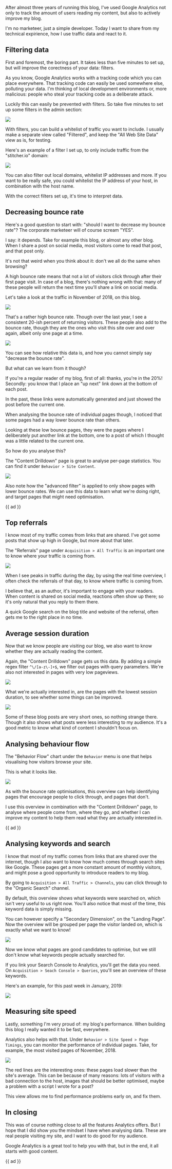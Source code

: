 After almost three years of running this blog, 
I've used Google Analytics not only to track the amount of users reading my content,
but also to actively improve my blog.

I'm no marketeer, just a simple developer. 
Today I want to share from my technical expirience, how I use traffic data and react to it.

## Filtering data

First and foremost, the boring part. 
It takes less than five minutes to set up, but will improve the corectness of your data: filters.

As you know, Google Analytics works with a tracking code which you can place everywhere.
That tracking code can easily be used somewhere else, polluting your data. 
I'm thinking of local development environments or, more malicious: 
people who steal your tracking code as a deliberate attack. 

Luckily this can easily be prevented with filters. 
So take five minutes to set up some filters in the admin section:

![](/resources/img/blog/analytics/filter-1.png)

With filters, you can build a whitelist of traffic you want to include.
I usually make a separate view called "Filtered", and keep the "All Web Site Data" view as is, for testing.

Here's an example of a filter I set up, to only include traffic from the "stitcher.io" domain:

![](/resources/img/blog/analytics/filter-2.png)

You can also filter out local domains, whitelist IP addresses and more.
If you want to be really safe, you could whitelist the IP address of your host, 
in combination with the host name.

With the correct filters set up, it's time to interpret data.

## Decreasing bounce rate

Here's a good question to start with: "should I want to decrease my bounce rate"?
The corporate marketeer will of course scream "YES". 

I say: it depends. Take for example this blog, or almost any other blog. 
When I share a post on social media, most visitors come to read that post, and that post only.

It's not that weird when you think about it: don't we all do the same when browsing?

A high bounce rate means that not a lot of visitors click through after their first page visit.
In case of a blog, there's nothing wrong with that: 
many of these people will return the next time you'll share a link on social media.

Let's take a look at the traffic in November of 2018, on this blog.

![](/resources/img/blog/analytics/bounce-rate-1.png)

That's a rather high bounce rate. 
Though over the last year, I see a consistent 20-ish percent of returning visitors.
These people also add to the bounce rate, 
though they are the ones who visit this site over and over again, albeit only one page at a time.

![](/resources/img/blog/analytics/bounce-rate-2.png)

You can see how relative this data is, 
and how you cannot simply say "decrease the bounce rate".

But what can we learn from it though?

If you're a regular reader of my blog, first of all: thanks, you're in the 20%! 
Secondly: you know that I place an "up next" link down at the bottom of each post.

In the past, these links were automatically generated and just showed the post before the current one.

When analysing the bounce rate of individual pages though, 
I noticed that some pages had a way lower bounce rate than others.

Looking at these low bounce pages, 
they were the pages where I deliberately put another link at the bottom,
one to a post of which I thought was a little related to the current one.

So how do you analyse this?

The "Content Drilldown" page is great to analyse per-page statistics.
You can find it under `Behavior > Site Content`.

![](/resources/img/blog/analytics/bounce-rate-3.png)

Also note how the "advanced filter" is applied to only show pages with lower bounce rates.
We can use this data to learn what we're doing right, 
and target pages that might need optimisation.

{{ ad }}

## Top referrals

I know most of my traffic comes from links that are shared.
I've got some posts that show up high in Google, but more about that later.

The "Referrals" page under `Acquisition > All Traffic` is an important one to know where your traffic is coming from.

![](/resources/img/blog/analytics/referrals-1.png) 

When I see peaks in traffic during the day, by using the real time overview, 
I often check the referrals of that day, to know where traffic is coming from.

I believe that, as an author, it's important to engage with your readers. 
When content is shared on social media, reactions often show up there; 
so it's only natural that you reply to them there.

A quick Google search on the blog title and website of the referral, 
often gets me to the right place in no time.

## Average session duration

Now that we know people are visiting our blog, 
we also want to know whether they are actually reading the content.

Again, the "Content Drilldown" page gets us this data. 
By adding a simple regex filter `^\/[a-z\-]+$`, we filter out pages with query parameters.
We're also not interested in pages with very low pageviews.

![](/resources/img/blog/analytics/session-duration-1.png)

What we're actually interested in, are the pages with the lowest session duration,
to see whether some things can be improved.

![](/resources/img/blog/analytics/session-duration-2.png)

Some of these blog posts are very short ones, so nothing strange there. 
Though it also shows what posts were less interesting to my audience.
It's a good metric to know what kind of content I shouldn't focus on.

## Analysing behaviour flow

The "Behavior Flow" chart under the `Behavior` menu is one 
that helps visualising how visitors browse your site.

This is what it looks like.

![](/resources/img/blog/analytics/flow-1.png)

As with the bounce rate optimisations, 
this overview can help identifying pages that encourage people to click through,
and pages that don't.

I use this overview in combination with the "Content Drilldown" page, 
to analyse where people come from, where they go, 
and whether I can improve my content to help them read what they are actually interested in. 

{{ ad }}

## Analysing keywords and search

I know that most of my traffic comes from links that are shared over the internet,
though I also want to know how much comes through search sites like Google.
These pages get a more constant amount of monthly visitors, 
and might pose a good opportunity to introduce readers to my blog.

By going to `Acquisition > All Traffic > Channels`, 
you can click through to the "Organic Search" channel.

By default, this overview shows what keywords were searched on, 
which isn't very useful to us right now.
You'll also notice that most of the time, this keyword data is simply missing.

You can however specify a "Secondary Dimension", on the "Landing Page".
Now the overview will be grouped per page the visitor landed on, 
which is exactly what we want to know!

![](/resources/img/blog/analytics/channels-1.png)

Now we know what pages are good candidates to optimise, 
but we still don't know what keywords people actually searched for.

If you link your Search Console to Analytics, you'll get the data you need.
On `Acquisition > Seach Console > Queries`, you'll see an overview of these keywords.

Here's an example, for this past week in January, 2019:

![](/resources/img/blog/analytics/channels-2.png)

## Measuring site speed

Lastly, something I'm very proud of: my blog's performance.
When building this blog I really wanted it to be fast, everywhere.

Analytics also helps with that. Under `Behavior > Site Speed > Page Timings`, 
you can monitor the performance of individual pages.
Take, for example, the most visited pages of November, 2018.

![](/resources/img/blog/analytics/performance-1.png)

The red lines are the interesting ones: these pages load slower than the site's average.
This can be because of many reasons: lots of visitors with a bad connection to the host,
images that should be better optimised, maybe a problem with a script I wrote for a post?

This view allows me to find performance problems early on, and fix them.

## In closing

This was of course nothing close to all the features Analytics offers.
But I hope that I did show you the mindset I have when analysing data.
These are real people visiting my site, and I want to do good for my audience.

Google Analytics is a great tool to help you with that, 
but in the end, it all starts with good content.

{{ ad }}
